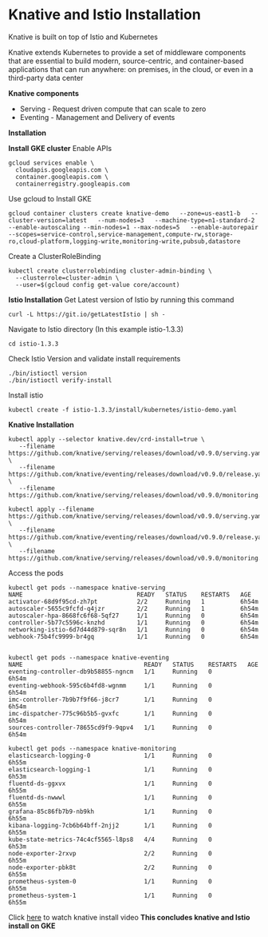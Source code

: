 # Knative and Istio Installation

Knative is built on top of Istio and Kubernetes

Knative extends Kubernetes to provide a set of middleware components that are essential to build modern, source-centric, and container-based applications that can run anywhere: on premises, in the cloud, or even in a third-party data center

**Knative components**
* Serving - Request driven compute that can scale to zero
* Eventing - Management and Delivery of events

**Installation**

**Install GKE cluster**
Enable APIs
```
gcloud services enable \
  cloudapis.googleapis.com \
  container.googleapis.com \
  containerregistry.googleapis.com
```
Use gcloud to Install GKE
```
gcloud container clusters create knative-demo   --zone=us-east1-b   --cluster-version=latest   --num-nodes=3   --machine-type=n1-standard-2   --enable-autoscaling --min-nodes=1 --max-nodes=5   --enable-autorepair   --scopes=service-control,service-management,compute-rw,storage-ro,cloud-platform,logging-write,monitoring-write,pubsub,datastore
```
Create a ClusterRoleBinding
```
kubectl create clusterrolebinding cluster-admin-binding \
  --clusterrole=cluster-admin \
  --user=$(gcloud config get-value core/account)
```

**Istio Installation**
Get Latest version of Istio by running this command
```
curl -L https://git.io/getLatestIstio | sh -
```

Navigate to Istio directory (In this example istio-1.3.3)
```
cd istio-1.3.3
```
Check Istio Version and validate install requirements
```
./bin/istioctl version
./bin/istioctl verify-install
```

Install istio
```
kubectl create -f istio-1.3.3/install/kubernetes/istio-demo.yaml
```

**Knative Installation**
```
kubectl apply --selector knative.dev/crd-install=true \
   --filename https://github.com/knative/serving/releases/download/v0.9.0/serving.yaml \
   --filename https://github.com/knative/eventing/releases/download/v0.9.0/release.yaml \
   --filename https://github.com/knative/serving/releases/download/v0.9.0/monitoring.yaml
```

```
kubectl apply --filename https://github.com/knative/serving/releases/download/v0.9.0/serving.yaml \
   --filename https://github.com/knative/eventing/releases/download/v0.9.0/release.yaml \
   --filename https://github.com/knative/serving/releases/download/v0.9.0/monitoring.yaml
```

Access the pods
```
kubectl get pods --namespace knative-serving
NAME                                READY   STATUS    RESTARTS   AGE
activator-68d9f95cd-zh7pt           2/2     Running   1          6h54m
autoscaler-5655c9fcfd-q4jzr         2/2     Running   1          6h54m
autoscaler-hpa-8668fc6f68-5qf27     1/1     Running   0          6h54m
controller-5b77c5596c-knzhd         1/1     Running   0          6h54m
networking-istio-6d7d44d879-sqr8n   1/1     Running   0          6h54m
webhook-75b4fc9999-br4gq            1/1     Running   0          6h54m


kubectl get pods --namespace knative-eventing
NAME                                  READY   STATUS    RESTARTS   AGE
eventing-controller-db9b58855-ngncm   1/1     Running   0          6h54m
eventing-webhook-595c6b4fd8-wgnmm     1/1     Running   0          6h54m
imc-controller-7b9b7f9f66-j8cr7       1/1     Running   0          6h54m
imc-dispatcher-775c96b5b5-gvxfc       1/1     Running   0          6h54m
sources-controller-78655cd9f9-9qpv4   1/1     Running   0          6h54m

kubectl get pods --namespace knative-monitoring
elasticsearch-logging-0               1/1     Running   0          6h55m
elasticsearch-logging-1               1/1     Running   0          6h53m
fluentd-ds-ggxvx                      1/1     Running   0          6h55m
fluentd-ds-nwwwl                      1/1     Running   0          6h55m
grafana-85c86fb7b9-nb9kh              1/1     Running   0          6h55m
kibana-logging-7cb6b64bff-2njj2       1/1     Running   0          6h55m
kube-state-metrics-74c4cf5565-l8ps8   4/4     Running   0          6h53m
node-exporter-2rxvp                   2/2     Running   0          6h55m
node-exporter-pbk8t                   2/2     Running   0          6h55m
prometheus-system-0                   1/1     Running   0          6h55m
prometheus-system-1                   1/1     Running   0          6h55m
```

Click [here](https://drive.google.com/open?id=16qwcx9i8i96ubh1aQN05D_OVv5rLWdVw) to watch knative install video
**This concludes knative and Istio install on GKE**

